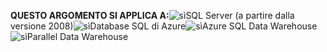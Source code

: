 <Token>**QUESTO ARGOMENTO SI APPLICA A:**![sì](media/yes.png)SQL Server (a partire dalla versione 2008)![sì](media/yes.png)Database SQL di Azure![sì](media/yes.png)Azure SQL Data Warehouse ![sì](media/yes.png)Parallel Data Warehouse </Token>
